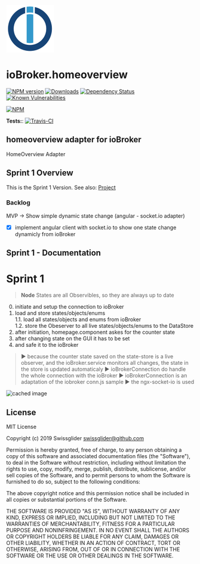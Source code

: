 ![Logo](admin/homeoverview.png)

# ioBroker.homeoverview

[![NPM version](http://img.shields.io/npm/v/iobroker.homeoverview.svg)](https://www.npmjs.com/package/iobroker.homeoverview)
[![Downloads](https://img.shields.io/npm/dm/iobroker.homeoverview.svg)](https://www.npmjs.com/package/iobroker.homeoverview)
[![Dependency Status](https://img.shields.io/david/Swissglider/iobroker.homeoverview.svg)](https://david-dm.org/Swissglider/iobroker.homeoverview)
[![Known Vulnerabilities](https://snyk.io/test/github/Swissglider/ioBroker.homeoverview/badge.svg)](https://snyk.io/test/github/Swissglider/ioBroker.homeoverview)

[![NPM](https://nodei.co/npm/iobroker.homeoverview.png?downloads=true)](https://nodei.co/npm/iobroker.homeoverview/)

**Tests:**: [![Travis-CI](http://img.shields.io/travis/Swissglider/ioBroker.homeoverview/master.svg)](https://travis-ci.org/Swissglider/ioBroker.homeoverview)

## homeoverview adapter for ioBroker

HomeOverview Adapter

## Sprint 1 Overview

This is the Sprint 1 Version. See also: [Project](https://github.com/swissglider/ioBroker.homeOverview/projects/1?card_filter_query=sprint+1)

### Backlog

MVP &rightarrow; Show simple dynamic state change (angular - socket.io adapter)
- [x] implement angular client with socket.io to show one state change dynamicly from ioBroker

## Sprint 1 - Documentation

# Sprint 1

>**Node**
States are all Observibles, so they are always up to date

0.   initiate and setup the connection to ioBroker
1.   load and store states/objects/enums   
  1.1. load all states/objects and enums from ioBroker    
  1.2. store the Obeserver to all live states/objects/enums to the DataStore   
2.   after initiation, homepage.component askes for the counter state
3.   after changing state on the GUI it has to be set
4.   and safe it to the ioBroker

>:arrow_forward: because the counter state saved on the state-store is a live observer,
and the ioBroker.service monitors all changes,
the state in the store is updated automaticaly
>:arrow_forward: ioBrokerConnection do handle the whole connection with the ioBroker
>:arrow_forward: ioBrokerConnection is an adaptation of the iobroker conn.js sample
>:arrow_forward: the ngx-socket-io is used


![cached image](https://plantuml-server.kkeisuke.app/svg/ZPB1JiCm343l_Wfhf_NGb06d7j1Wdy0H8PIrfWHQkqfSBcZ_JjPMj1jb8YShZj-pvMo3MgzTKmEyUjiGhkwvwchhNrRu1HZFqviqrDgAJ25DAqoipqF2oOEN3_8caFzq1PrTxuIP2dN2OoAgbDAWukcqfBHgzpP4-Up9Qj1FbPYXxDyZCGR4NJFK7k000BzxmJIzM-m5SxnAqB5JDCPWCMJwk1PRegrhx7qX6tGXEze2BFP_gfckSzoOpQZvYuXhooLsRNbC9PVuo_Ftaki4-mfioGSNDAvdbC7IvcQySrEEaLMHFlQoTOnsqh6IJowGbYQ_YItzOC8Sy_yjvNWxKG2sn6NyfDy0.svg)



## License

MIT License

Copyright (c) 2019 Swissglider <swissglider@github.com>

Permission is hereby granted, free of charge, to any person obtaining a copy
of this software and associated documentation files (the "Software"), to deal
in the Software without restriction, including without limitation the rights
to use, copy, modify, merge, publish, distribute, sublicense, and/or sell
copies of the Software, and to permit persons to whom the Software is
furnished to do so, subject to the following conditions:

The above copyright notice and this permission notice shall be included in all
copies or substantial portions of the Software.

THE SOFTWARE IS PROVIDED "AS IS", WITHOUT WARRANTY OF ANY KIND, EXPRESS OR
IMPLIED, INCLUDING BUT NOT LIMITED TO THE WARRANTIES OF MERCHANTABILITY,
FITNESS FOR A PARTICULAR PURPOSE AND NONINFRINGEMENT. IN NO EVENT SHALL THE
AUTHORS OR COPYRIGHT HOLDERS BE LIABLE FOR ANY CLAIM, DAMAGES OR OTHER
LIABILITY, WHETHER IN AN ACTION OF CONTRACT, TORT OR OTHERWISE, ARISING FROM,
OUT OF OR IN CONNECTION WITH THE SOFTWARE OR THE USE OR OTHER DEALINGS IN THE
SOFTWARE.

